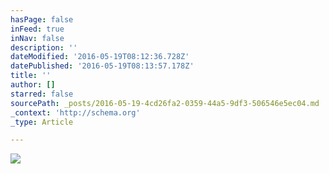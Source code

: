 ```yaml
---
hasPage: false
inFeed: true
inNav: false
description: ''
dateModified: '2016-05-19T08:12:36.728Z'
datePublished: '2016-05-19T08:13:57.178Z'
title: ''
author: []
starred: false
sourcePath: _posts/2016-05-19-4cd26fa2-0359-44a5-9df3-506546e5ec04.md
_context: 'http://schema.org'
_type: Article

---
```

![](https://the-grid-user-content.s3-us-west-2.amazonaws.com/877ab7b4-3f14-448b-ba8c-4b3fb0c13671.jpg)